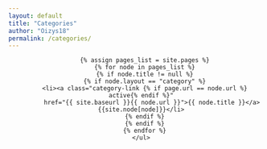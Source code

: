 ```yaml
---
layout: default
title: "Categories"
author: "Oizys18"
permalink: /categories/
---
```


  <header class="site-category">
    <ul>

      {% assign pages_list = site.pages %}
      {% for node in pages_list %}
      {% if node.title != null %}
      {% if node.layout == "category" %}
      <li><a class="category-link {% if page.url == node.url %} active{% endif %}"
          href="{{ site.baseurl }}{{ node.url }}">{{ node.title }}</a>{{site.node[node]}}</li>
      {% endif %}
      {% endif %}
      {% endfor %}
    </ul>

  </header>
